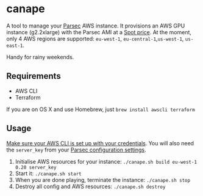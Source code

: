 # canape
A tool to manage your [Parsec](https://parsec.tv) AWS instance. It provisions an AWS GPU instance (g2.2xlarge) with the Parsec AMI at a [Spot price](https://aws.amazon.com/ec2/spot/pricing/). At the moment, only 4 AWS regions are supported: `eu-west-1`, `eu-central-1`,`us-west-1`, `us-east-1`.

Handy for rainy weekends.

## Requirements

- AWS CLI
- Terraform

If you are on OS X and use Homebrew, just `brew install awscli terraform`

## Usage

[Make sure your AWS CLI is set up with your credentials](http://docs.aws.amazon.com/cli/latest/userguide/cli-chap-getting-started.html).
You will also need the `server_key` from your [Parsec configuration settings](https://parsec.tv/account).

1. Initialise AWS resources for your instance: `./canape.sh build eu-west-1 0.20 server_key`
2. Start it: `./canape.sh start`
3. When you are done playing, terminate the instance: `./canape.sh stop`
4. Destroy all config and AWS resources: `./canape.sh destroy`
